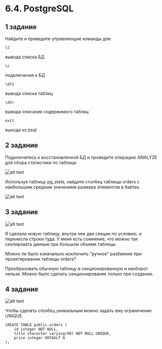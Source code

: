 # 6.4. PostgreSQL

## 1 задание

Найдите и приведите управляющие команды для:

	\l

вывода списка БД

	\c

подключения к БД

	\dtS

вывода списка таблиц

	\dS+

вывода описания содержимого таблиц

	exit

выхода из psql

## 2 задание

Подключитесь к восстановленной БД и проведите операцию ANALYZE для сбора статистики по таблице.

![alt text](https://i2.paste.pics/a1f48a1a8228b0a1e35f423e001eb3cf.png)

Используя таблицу pg_stats, найдите столбец таблицы orders с наибольшим средним значением размера элементов в байтах.

![alt text](https://i2.paste.pics/03cc76e8280fc40d12dadd2bd269c5f7.png)

## 3 задание

![alt text](https://i2.paste.pics/339a9e9653166219ee86b805e1b741ba.png)

Я сделала новую таблицу, внутри нее две секции по условию, и перенесла строки туда. У меня есть сомнение, что можно так скопировать данные при большом объеме таблицы.

Можно ли было изначально исключить "ручное" разбиение при проектировании таблицы orders?

Преобразовать обычную таблицу в секционированную и наоборот нельзя. Можно было сделать секционирование только при создании. 

## 4 задание

![alt text](https://i2.paste.pics/d6de5cf706143bf96a4763e82520351b.png)

Чтобы сделать столбец уникальным можно задать ему ограничение UNIQUE.

	CREATE TABLE public.orders (
	    id integer NOT NULL,
	    title character varying(80) NOT NULL UNIQUE,
	    price integer DEFAULT 0
	);

